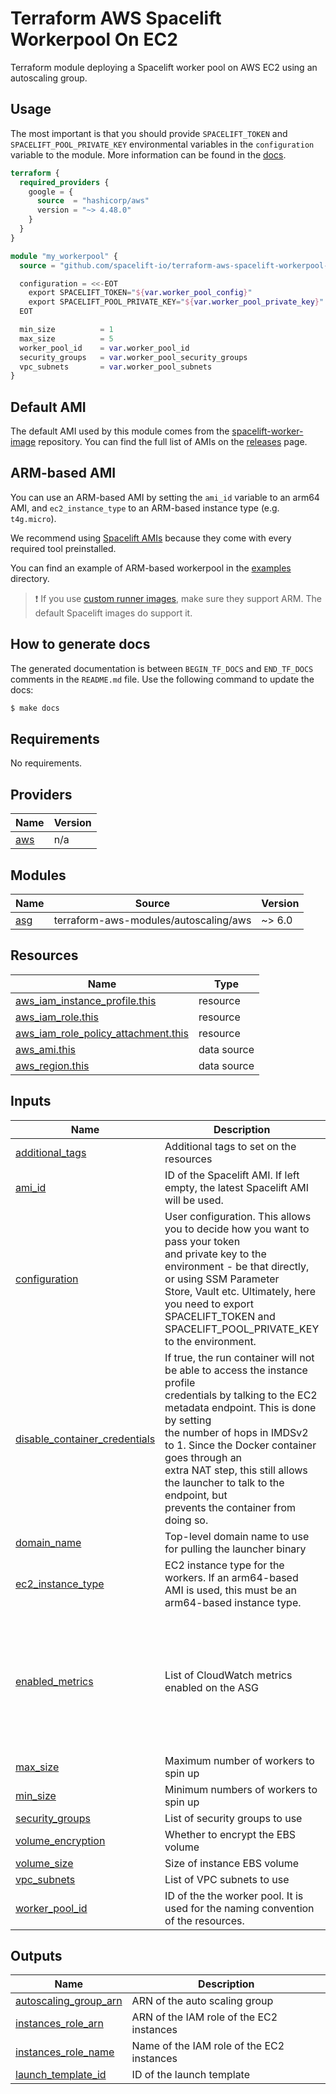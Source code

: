 # Terraform AWS Spacelift Workerpool On EC2

Terraform module deploying a Spacelift worker pool on AWS EC2 using an autoscaling group.

## Usage

The most important is that you should provide `SPACELIFT_TOKEN` and `SPACELIFT_POOL_PRIVATE_KEY` environmental variables in the `configuration` variable to the module. More information can be found in the [docs](https://docs.spacelift.io/concepts/worker-pools).

```terraform
terraform {
  required_providers {
    google = {
      source  = "hashicorp/aws"
      version = "~> 4.48.0"
    }
  }
}

module "my_workerpool" {
  source = "github.com/spacelift-io/terraform-aws-spacelift-workerpool-on-ec2?ref=v1.3.0"

  configuration = <<-EOT
    export SPACELIFT_TOKEN="${var.worker_pool_config}"
    export SPACELIFT_POOL_PRIVATE_KEY="${var.worker_pool_private_key}"
  EOT

  min_size          = 1
  max_size          = 5
  worker_pool_id    = var.worker_pool_id
  security_groups   = var.worker_pool_security_groups
  vpc_subnets       = var.worker_pool_subnets
}
```

## Default AMI

The default AMI used by this module comes from the [spacelift-worker-image](https://github.com/spacelift-io/spacelift-worker-image)
repository. You can find the full list of AMIs on the [releases](https://github.com/spacelift-io/spacelift-worker-image/releases)
page.

## ARM-based AMI

You can use an ARM-based AMI by setting the `ami_id` variable to an arm64 AMI, and `ec2_instance_type` to an ARM-based instance type (e.g. `t4g.micro`).

We recommend using [Spacelift AMIs](https://github.com/spacelift-io/spacelift-worker-image/releases) because they come with every required tool preinstalled.

You can find an example of ARM-based workerpool in the [examples](./examples/) directory.

>❗️ If you use [custom runner images](https://docs.spacelift.io/concepts/stack/stack-settings.html#runner-image), make sure they support ARM. The default Spacelift images do support it.

## How to generate docs

The generated documentation is between `BEGIN_TF_DOCS` and `END_TF_DOCS` comments in the `README.md` file.
Use the following command to update the docs:

```bash
$ make docs
```

<!-- BEGIN_TF_DOCS -->
## Requirements

No requirements.

## Providers

| Name | Version |
|------|---------|
| <a name="provider_aws"></a> [aws](#provider\_aws) | n/a |

## Modules

| Name | Source | Version |
|------|--------|---------|
| <a name="module_asg"></a> [asg](#module\_asg) | terraform-aws-modules/autoscaling/aws | ~> 6.0 |

## Resources

| Name | Type |
|------|------|
| [aws_iam_instance_profile.this](https://registry.terraform.io/providers/hashicorp/aws/latest/docs/resources/iam_instance_profile) | resource |
| [aws_iam_role.this](https://registry.terraform.io/providers/hashicorp/aws/latest/docs/resources/iam_role) | resource |
| [aws_iam_role_policy_attachment.this](https://registry.terraform.io/providers/hashicorp/aws/latest/docs/resources/iam_role_policy_attachment) | resource |
| [aws_ami.this](https://registry.terraform.io/providers/hashicorp/aws/latest/docs/data-sources/ami) | data source |
| [aws_region.this](https://registry.terraform.io/providers/hashicorp/aws/latest/docs/data-sources/region) | data source |

## Inputs

| Name | Description | Type | Default | Required |
|------|-------------|------|---------|:--------:|
| <a name="input_additional_tags"></a> [additional\_tags](#input\_additional\_tags) | Additional tags to set on the resources | `map(string)` | `{}` | no |
| <a name="input_ami_id"></a> [ami\_id](#input\_ami\_id) | ID of the Spacelift AMI. If left empty, the latest Spacelift AMI will be used. | `string` | `""` | no |
| <a name="input_configuration"></a> [configuration](#input\_configuration) | User configuration. This allows you to decide how you want to pass your token<br>  and private key to the environment - be that directly, or using SSM Parameter<br>  Store, Vault etc. Ultimately, here you need to export SPACELIFT\_TOKEN and<br>  SPACELIFT\_POOL\_PRIVATE\_KEY to the environment. | `string` | n/a | yes |
| <a name="input_disable_container_credentials"></a> [disable\_container\_credentials](#input\_disable\_container\_credentials) | If true, the run container will not be able to access the instance profile<br>  credentials by talking to the EC2 metadata endpoint. This is done by setting<br>  the number of hops in IMDSv2 to 1. Since the Docker container goes through an<br>  extra NAT step, this still allows the launcher to talk to the endpoint, but<br>  prevents the container from doing so. | `bool` | `false` | no |
| <a name="input_domain_name"></a> [domain\_name](#input\_domain\_name) | Top-level domain name to use for pulling the launcher binary | `string` | `"spacelift.io"` | no |
| <a name="input_ec2_instance_type"></a> [ec2\_instance\_type](#input\_ec2\_instance\_type) | EC2 instance type for the workers. If an arm64-based AMI is used, this must be an arm64-based instance type. | `string` | `"t3.micro"` | no |
| <a name="input_enabled_metrics"></a> [enabled\_metrics](#input\_enabled\_metrics) | List of CloudWatch metrics enabled on the ASG | `list(string)` | <pre>[<br>  "GroupDesiredCapacity",<br>  "GroupInServiceInstances",<br>  "GroupMaxSize",<br>  "GroupMinSize",<br>  "GroupPendingInstances",<br>  "GroupStandbyInstances",<br>  "GroupTerminatingInstances",<br>  "GroupTotalInstances"<br>]</pre> | no |
| <a name="input_max_size"></a> [max\_size](#input\_max\_size) | Maximum number of workers to spin up | `number` | `10` | no |
| <a name="input_min_size"></a> [min\_size](#input\_min\_size) | Minimum numbers of workers to spin up | `number` | `0` | no |
| <a name="input_security_groups"></a> [security\_groups](#input\_security\_groups) | List of security groups to use | `list(string)` | n/a | yes |
| <a name="input_volume_encryption"></a> [volume\_encryption](#input\_volume\_encryption) | Whether to encrypt the EBS volume | `bool` | `false` | no |
| <a name="input_volume_size"></a> [volume\_size](#input\_volume\_size) | Size of instance EBS volume | `number` | `40` | no |
| <a name="input_vpc_subnets"></a> [vpc\_subnets](#input\_vpc\_subnets) | List of VPC subnets to use | `list(string)` | n/a | yes |
| <a name="input_worker_pool_id"></a> [worker\_pool\_id](#input\_worker\_pool\_id) | ID of the the worker pool. It is used for the naming convention of the resources. | `string` | n/a | yes |

## Outputs

| Name | Description |
|------|-------------|
| <a name="output_autoscaling_group_arn"></a> [autoscaling\_group\_arn](#output\_autoscaling\_group\_arn) | ARN of the auto scaling group |
| <a name="output_instances_role_arn"></a> [instances\_role\_arn](#output\_instances\_role\_arn) | ARN of the IAM role of the EC2 instances |
| <a name="output_instances_role_name"></a> [instances\_role\_name](#output\_instances\_role\_name) | Name of the IAM role of the EC2 instances |
| <a name="output_launch_template_id"></a> [launch\_template\_id](#output\_launch\_template\_id) | ID of the launch template |
<!-- END_TF_DOCS -->
